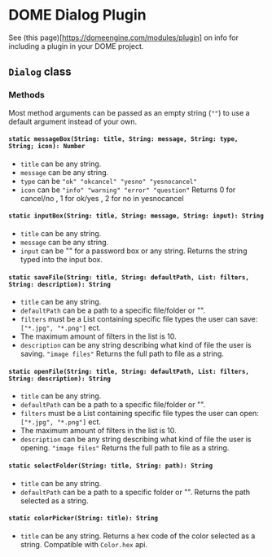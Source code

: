 # DOME Dialog Plugin

See (this page)[https://domeengine.com/modules/plugin] on info for including a plugin in your DOME project.

## `Dialog` class

### Methods

Most method arguments can be passed as an empty string (`""`) to use a default argument instead of your own.

#### `static messageBox(String: title, String: message, String: type, String; icon): Number`
- `title` can be any string.
- `message` can be any string.
- `type` can be `"ok" "okcancel" "yesno" "yesnocancel"`
- `icon` can be `"info" "warning" "error" "question"`
Returns 0 for cancel/no , 1 for ok/yes , 2 for no in yesnocancel

#### `static inputBox(String: title, String: message, String: input): String`
- `title` can be any string.
- `message` can be any string.
- `input` can be "" for a password box or any string.
Returns the string typed into the input box.

#### `static saveFile(String: title, String: defaultPath, List: filters, String: description): String`
- `title` can be any string.
- `defaultPath` can be a path to a specific file/folder or "".
- `filters` must be a List containing specific file types the user can save: `["*.jpg", "*.png"]` ect.
- The maximum amount of filters in the list is 10.
- `description` can be any string describing what kind of file the user is saving. `"image files"`
Returns the full path to file as a string.

#### `static openFile(String: title, String: defaultPath, List: filters, String: description): String`
- `title` can be any string.
- `defaultPath` can be a path to a specific file/folder or "".
- `filters` must be a List containing specific file types the user can open: `["*.jpg", "*.png"]` ect.
- The maximum amount of filters in the list is 10.
- `description` can be any string describing what kind of file the user is opening. `"image files"`
Returns the full path to file as a string.

#### `static selectFolder(String: title, String: path): String`
- `title` can be any string.
- `defaultPath` can be a path to a specific folder or "".
Returns the path selected as a string.

#### `static colorPicker(String: title): String`
- `title` can be any string.
Returns a hex code of the color selected as a string. Compatible with `Color.hex` api.
